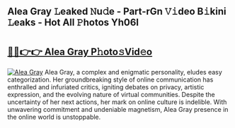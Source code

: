 ## Alea Gray 𝙻eaked 𝙽u𝚍e - Part-rGn 𝚅𝚒deo B𝚒kini 𝙻eaks - Hot All 𝙿hotos Yh06I

# <h2><a href="http://ld0t6l3.urlbe.top/?page=Alea+Gray">🔗🔗👉👉 Alea Gray P𝚑oto𝚜Vid𝚎o</a></h2>

[![Alea Gray](https://i.imgur.com/eBuTRDB.gif)](http://ld0t6l3.urlbe.top/?page=Alea+Gray)
Alea Gray, a complex and enigmatic personality, eludes easy categorization. Her groundbreaking style of online communication has enthralled and infuriated critics, igniting debates on privacy, artistic expression, and the evolving nature of virtual communities. Despite the uncertainty of her next actions, her mark on online culture is indelible. With unwavering commitment and undeniable magnetism, Alea Gray presence in the online world is unstoppable.
